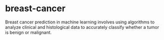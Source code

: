 # breast-cancer
Breast cancer prediction in machine learning involves using algorithms to analyze clinical and histological data to accurately classify whether a tumor is benign or malignant.
